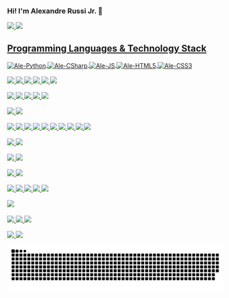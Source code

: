 ### Hi! I'm Alexandre Russi Jr. 👋

<!--
- 🔭 I’m currently working on ...
- 🌱 I’m currently learning ...
- 👯 I’m looking to collaborate on ...
- 🤔 I’m looking for help with ...
- 💬 Ask me about ...
- 📫 How to reach me: ...
- 😄 Pronouns: ...
- ⚡ Fun fact: ...
-->

<div>
 <a href="https://github.com/alexandrerussi">
 <img height="180em" src="https://github-readme-stats.vercel.app/api?username=alexandrerussi&show_icons=true&theme=tokyonight&include_all_commits=true&count_private=true"/>
 <img height="180em" src="https://github-readme-stats.vercel.app/api/top-langs/?username=alexandrerussi&layout=compact&langs_count=6&theme=tokyonight"/>
</div>

 
## Programming Languages & Technology Stack
 
<div style="display: inline_block">
 <img align="center" alt="Ale-Python" height="30" width="40" src="https://cdn.jsdelivr.net/gh/devicons/devicon/icons/python/python-original.svg">
 <img align="center" alt="Ale-CSharp" height="30" width="40" src="https://cdn.jsdelivr.net/gh/devicons/devicon/icons/csharp/csharp-original.svg">
 <img align="center" alt="Ale-JS" height="30" width="40" src="https://cdn.jsdelivr.net/gh/devicons/devicon/icons/javascript/javascript-original.svg">
 <img align="center" alt="Ale-HTML5" height="30" width="40" src="https://cdn.jsdelivr.net/gh/devicons/devicon/icons/html5/html5-original.svg">
 <img align="center" alt="Ale-CSS3" height="30" width="40" src="https://cdn.jsdelivr.net/gh/devicons/devicon/icons/css3/css3-original.svg">
</div>
 
<div style="display: inline_block"><br>
 <img src="https://img.shields.io/badge/Numpy-777BB4?style=for-the-badge&logo=numpy&logoColor=white" >
 <img src="https://img.shields.io/badge/Pandas-2C2D72?style=for-the-badge&logo=pandas&logoColor=white" >
 <img src="https://img.shields.io/badge/OpenCV-27338e?style=for-the-badge&logo=OpenCV&logoColor=white" >
 <img src="https://img.shields.io/badge/Jupyter-F37626.svg?&style=for-the-badge&logo=Jupyter&logoColor=white">
 <img src="https://img.shields.io/badge/conda-342B029.svg?&style=for-the-badge&logo=anaconda&logoColor=white">
 <img src="https://img.shields.io/badge/TensorFlow-FF6F00?style=for-the-badge&logo=TensorFlow&logoColor=white" >
 
 
</div>

<div style="display: inline_block"><br>
 <img src="https://img.shields.io/badge/Git-F05032?style=for-the-badge&logo=git&logoColor=white">
 
<img src="https://img.shields.io/badge/Microsoft%20SQL%20Sever-CC2927?style=for-the-badge&logo=microsoft%20sql%20server&logoColor=white" >
 <img src="https://img.shields.io/badge/MySQL-00000F?style=for-the-badge&logo=mysql&logoColor=white" >
 <img src="https://img.shields.io/badge/firebase-ffca28?style=for-the-badge&logo=firebase&logoColor=black">
 
 <img src="https://img.shields.io/badge/Postman-FF6C37?style=for-the-badge&logo=Postman&logoColor=white">
 
 
</div>

<div style="display: inline_block"><br>
 <img src="https://img.shields.io/badge/Flutter-02569B?style=for-the-badge&logo=flutter&logoColor=white" >
 <img src="https://img.shields.io/badge/Ionic-3880FF?style=for-the-badge&logo=ionic&logoColor=white" >
</div>

<div style="display: inline_block"><br>

 
  <img src="https://img.shields.io/badge/Node.js-339933?style=for-the-badge&logo=nodedotjs&logoColor=white" >
 <img src="https://img.shields.io/badge/npm-CB3837?style=for-the-badge&logo=npm&logoColor=white" >
 <img src="https://img.shields.io/badge/.NET-512BD4?style=for-the-badge&logo=dotnet&logoColor=white" >
 <img src="https://img.shields.io/badge/NuGet-004880?style=for-the-badge&logo=nuget&logoColor=white" >
 <img src="https://img.shields.io/badge/Angular-DD0031?style=for-the-badge&logo=angular&logoColor=white">
 
 <img src="https://img.shields.io/badge/jQuery-0769AD?style=for-the-badge&logo=jquery&logoColor=white">
 
 <img src="https://img.shields.io/badge/Bootstrap-563D7C?style=for-the-badge&logo=bootstrap&logoColor=whit">
 
 <img src="https://img.shields.io/badge/Sass-CC6699?style=for-the-badge&logo=sass&logoColor=white">
 
 <img src="https://img.shields.io/badge/Chart.js-FF6384?style=for-the-badge&logo=chartdotjs&logoColor=white">
 
 <img src="https://img.shields.io/badge/-materialize--css-ff69b4?style=for-the-badge&logo=materialize--css&logoColor=white">
</div>
 
 <div style="display: inline_block"><br>
<img src="https://img.shields.io/badge/Arduino-00979D?style=for-the-badge&logo=Arduino&logoColor=white">
  
  <img src="https://img.shields.io/badge/Raspberry%20Pi-A22846?style=for-the-badge&logo=Raspberry%20Pi&logoColor=white">
 
  
</div>
 
 <div style="display: inline_block"><br>
  <img src="https://img.shields.io/badge/Unity-100000?style=for-the-badge&logo=unity&logoColor=white">

  <img src="https://img.shields.io/badge/-Unreal%20Engine-313131?style=for-the-badge&logo=unreal-engine&logoColor=white">
  
</div>
 
<div style="display: inline_block"><br>
 <img src="https://img.shields.io/badge/Google_Cloud-4285F4?style=for-the-badge&logo=google-cloud&logoColor=white">

 <img src="https://img.shields.io/badge/microsoft%20azure-0089D6?style=for-the-badge&logo=microsoft-azure&logoColor=white">
 
</div>


<div style="display: inline_block"><br>
 <img src="https://img.shields.io/badge/Visual_Studio_Code-0078D4?style=for-the-badge&logo=visual%20studio%20code&logoColor=white">

 <img src="https://img.shields.io/badge/Visual_Studio-5C2D91?style=for-the-badge&logo=visual%20studio&logoColor=white">
 
 <img src="https://img.shields.io/badge/Arduino_IDE-00979D?style=for-the-badge&logo=arduino&logoColor=white">
 
 <img src="https://img.shields.io/badge/PyCharm-000000.svg?&style=for-the-badge&logo=PyCharm&logoColor=white">
 
 <img src="https://img.shields.io/badge/Colab-F9AB00?style=for-the-badge&logo=googlecolab&color=525252">
 
</div>

<div style="display: inline_block"><br>
 <img src="https://img.shields.io/badge/Google_Play-414141?style=for-the-badge&logo=google-play&logoColor=white">

</div>
 
<div style="display: inline_block"><br>
 <img src="https://img.shields.io/badge/Microsoft_Office-D83B01?style=for-the-badge&logo=microsoft-office&logoColor=white">

 <img src="https://img.shields.io/badge/Trello-0052CC?style=for-the-badge&logo=trello&logoColor=white">
 
 <img src="https://img.shields.io/badge/Overleaf-47A141?style=for-the-badge&logo=Overleaf&logoColor=white">
 
</div>

<div style="display: inline_block"><br>
 <img src="https://img.shields.io/badge/Adobe%20Photoshop-31A8FF?style=for-the-badge&logo=Adobe%20Photoshop&logoColor=black">

 <img src="https://img.shields.io/badge/Canva-%2300C4CC.svg?&style=for-the-badge&logo=Canva&logoColor=white">
 
</div>
 

 ![Snake animation](https://github.com/alexandrerussi/alexandrerussi/blob/output/github-contribution-grid-snake.svg)
